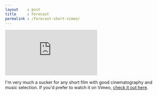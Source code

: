 ```yaml
---
layout    : post
title     : Forecast
permalink : /forecast-short-vimeo/
---
```


<div class="embed">
  <iframe src="http://player.vimeo.com/video/58476685" frameborder="0">&nbsp;</iframe>
</div>

I'm very much a sucker for any short film with good cinematography and music
selection. If you'd prefer to watch it on Vimeo, [check it out here](https://vimeo.com/58476685).
